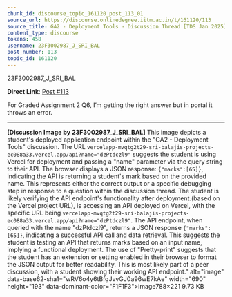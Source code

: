 ```yaml
---
chunk_id: discourse_topic_161120_post_113_01
source_url: https://discourse.onlinedegree.iitm.ac.in/t/161120/113
source_title: GA2 - Deployment Tools - Discussion Thread [TDS Jan 2025]
content_type: discourse
tokens: 458
username: 23F3002987_J_SRI_BAL
post_number: 113
topic_id: 161120
---
```


23F3002987_J_SRI_BAL

**Direct Link**: [Post #113](https://discourse.onlinedegree.iitm.ac.in/t/161120/113)

For Graded Assignment 2 Q6, I’m getting the right answer but in portal it throws an error.

---

**[Discussion Image by 23F3002987_J_SRI_BAL]** This image depicts a student's deployed application endpoint within the "GA2 - Deployment Tools" discussion. The URL `vercelapp-mvqtg2t29-sri-balajis-projects-ec088a33.vercel.app/api?name="dzPtdczl9"` suggests the student is using Vercel for deployment and passing a "name" parameter via the query string to their API. The browser displays a JSON response: `{"marks":[65]}`, indicating the API is returning a student's mark based on the provided name. This represents either the correct output or a specific debugging step in response to a question within the discussion thread. The student is likely verifying the API endpoint's functionality after deployment.(based on the Vercel project URL), is accessing an API deployed on Vercel, with the specific URL being `vercelapp-mvqtg2t29-sri-balajis-projects-ec088a33.vercel.app/api?name="dzPtdczl9"`. The API endpoint, when queried with the name "dzPtdczl9", returns a JSON response `{"marks":[65]}`, indicating a successful API call and data retrieval. This suggests the student is testing an API that returns marks based on an input name, implying a functional deployment. The use of "Pretty-print" suggests that the student has an extension or setting enabled in their browser to format the JSON output for better readability. This is most likely part of a peer discussion, with a student showing their working API endpoint." alt="image" data-base62-sha1="wRV6o4y6tBfgJvvGJ0a96wE7kAe" width="690" height="193" data-dominant-color="F1F1F3">image788×221 9.73 KB
